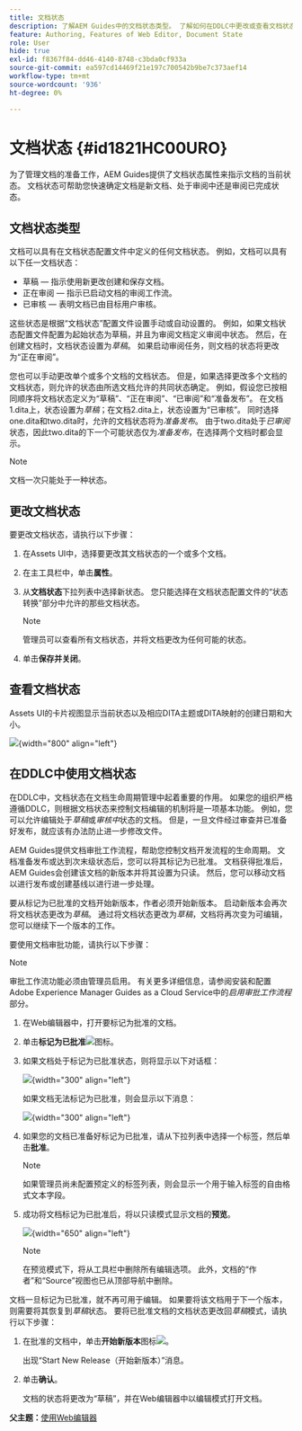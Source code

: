 ```yaml
---
title: 文档状态
description: 了解AEM Guides中的文档状态类型。 了解如何在DDLC中更改或查看文档状态和使用文档状态。
feature: Authoring, Features of Web Editor, Document State
role: User
hide: true
exl-id: f8367f84-dd46-4140-8748-c3bda0cf933a
source-git-commit: ea597cd14469f21e197c700542b9be7c373aef14
workflow-type: tm+mt
source-wordcount: '936'
ht-degree: 0%

---
```


# 文档状态 {#id1821HC00URO}

为了管理文档的准备工作，AEM Guides提供了文档状态属性来指示文档的当前状态。 文档状态可帮助您快速确定文档是新文档、处于审阅中还是审阅已完成状态。

## 文档状态类型

文档可以具有在文档状态配置文件中定义的任何文档状态。 例如，文档可以具有以下任一文档状态：

- 草稿 — 指示使用新更改创建和保存文档。
- 正在审阅 — 指示已启动文档的审阅工作流。
- 已审核 — 表明文档已由目标用户审核。

这些状态是根据“文档状态”配置文件设置手动或自动设置的。 例如，如果文档状态配置文件配置为起始状态为草稿，并且为审阅文档定义审阅中状态。 然后，在创建文档时，文档状态设置为&#x200B;*草稿*。 如果启动审阅任务，则文档的状态将更改为“正在审阅”。

您也可以手动更改单个或多个文档的文档状态。 但是，如果选择更改多个文档的文档状态，则允许的状态由所选文档允许的共同状态确定。 例如，假设您已按相同顺序将文档状态定义为“草稿”、“正在审阅”、“已审阅”和“准备发布”。 在文档1.dita上，状态设置为&#x200B;*草稿*；在文档2.dita上，状态设置为“已审核”。 同时选择one.dita和two.dita时，允许的文档状态将为&#x200B;*准备发布*。 由于two.dita处于&#x200B;*已审阅*&#x200B;状态，因此two.dita的下一个可能状态仅为&#x200B;*准备发布*，在选择两个文档时都会显示。

>[!NOTE]
>
> 文档一次只能处于一种状态。

## 更改文档状态

要更改文档状态，请执行以下步骤：

1. 在Assets UI中，选择要更改其文档状态的一个或多个文档。
1. 在主工具栏中，单击&#x200B;**属性**。
1. 从&#x200B;**文档状态**&#x200B;下拉列表中选择新状态。 您只能选择在文档状态配置文件的“状态转换”部分中允许的那些文档状态。

   >[!NOTE]
   >
   >管理员可以查看所有文档状态，并将文档更改为任何可能的状态。

1. 单击&#x200B;**保存并关闭**。

## 查看文档状态

Assets UI的卡片视图显示当前状态以及相应DITA主题或DITA映射的创建日期和大小。

![](images/document_state.png){width="800" align="left"}

## 在DDLC中使用文档状态

在DDLC中，文档状态在文档生命周期管理中起着重要的作用。 如果您的组织严格遵循DDLC，则根据文档状态来控制文档编辑的机制将是一项基本功能。 例如，您可以允许编辑处于&#x200B;*草稿*&#x200B;或&#x200B;*审核中*&#x200B;状态的文档。 但是，一旦文件经过审查并已准备好发布，就应该有办法防止进一步修改文件。

AEM Guides提供文档审批工作流程，帮助您控制文档开发流程的生命周期。 文档准备发布或达到次末级状态后，您可以将其标记为已批准。 文档获得批准后，AEM Guides会创建该文档的新版本并将其设置为只读。 然后，您可以移动文档以进行发布或创建基线以进行进一步处理。

要从标记为已批准的文档开始新版本，作者必须开始新版本。 启动新版本会再次将文档状态更改为&#x200B;*草稿*。 通过将文档状态更改为&#x200B;*草稿*，文档将再次变为可编辑，您可以继续下一个版本的工作。

要使用文档审批功能，请执行以下步骤：

>[!NOTE]
>
> 审批工作流功能必须由管理员启用。 有关更多详细信息，请参阅安装和配置Adobe Experience Manager Guides as a Cloud Service中的&#x200B;*启用审批工作流程*&#x200B;部分。

1. 在Web编辑器中，打开要标记为批准的文档。

1. 单击&#x200B;**标记为已批准**![](images/mark_approve_icon.svg)&#x200B;图标。

1. 如果文档处于标记为已批准状态，则将显示以下对话框：

   ![](images/mark-approved-correct-state.png){width="300" align="left"}

   如果文档无法标记为已批准，则会显示以下消息：

   ![](images/mark-approved-incorrect-state.png){width="300" align="left"}

1. 如果您的文档已准备好标记为已批准，请从下拉列表中选择一个标签，然后单击&#x200B;**批准**。

   >[!NOTE]
   >
   > 如果管理员尚未配置预定义的标签列表，则会显示一个用于输入标签的自由格式文本字段。

1. 成功将文档标记为已批准后，将以只读模式显示文档的&#x200B;**预览**。

   ![](images/approved-doc-read-only.png){width="650" align="left"}

   >[!NOTE]
   >
   > 在预览模式下，将从工具栏中删除所有编辑选项。 此外，文档的“作者”和“Source”视图也已从顶部导航中删除。


文档一旦标记为已批准，就不再可用于编辑。 如果要将该文档用于下一个版本，则需要将其恢复到&#x200B;*草稿*&#x200B;状态。 要将已批准文档的文档状态更改回&#x200B;*草稿*&#x200B;模式，请执行以下步骤：

1. 在批准的文档中，单击&#x200B;**开始新版本**&#x200B;图标![](images/approved-restart-draft-mode-icon.svg)。

   出现“Start New Release（开始新版本）”消息。

1. 单击&#x200B;**确认**。

   文档的状态将更改为“草稿”，并在Web编辑器中以编辑模式打开文档。


**父主题：**&#x200B;[&#x200B;使用Web编辑器](web-editor.md)
